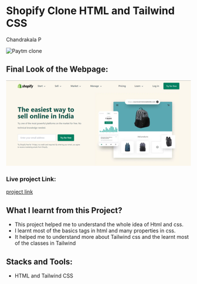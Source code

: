 # Shopify Clone HTML and Tailwind CSS

Chandrakala P

![Paytm clone](https://img.shields.io/badge/Shopify-clone-red)

## Final Look of the Webpage:

![Final Look of the Website](./final-look/final.PNG)

### Live project Link:

[project link](https://shopi-fy-clone.netlify.app/)

## What I learnt from this Project?

- This project helped me to understand the whole idea of Html and css.
- I learnt most of the basics tags in html and many properties in css.
- It helped me to understand more about Tailwind css and the learnt most of the classes in Tailwind

## Stacks and Tools:

- HTML and Tailwind CSS
